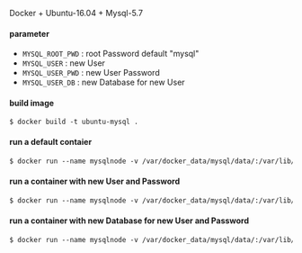 Docker + Ubuntu-16.04 + Mysql-5.7

#### parameter

* `MYSQL_ROOT_PWD` : root Password   default "mysql"
* `MYSQL_USER`     : new User
* `MYSQL_USER_PWD` : new User Password
* `MYSQL_USER_DB`  : new Database for new User

#### build image

```
$ docker build -t ubuntu-mysql .
```

#### run a default contaier

```dockerfile
$ docker run --name mysqlnode -v /var/docker_data/mysql/data/:/var/lib/mysql -d -p 3306:3306 ubuntu-mysql
```

#### run a container with new User and Password

```dockerfile
$ docker run --name mysqlnode -v /var/docker_data/mysql/data/:/var/lib/mysql -d -p 3306:3306 -e MYSQL_ROOT_PWD=123 -e MYSQL_USER=dev -e MYSQL_USER_PWD=dev ubuntu-mysql
```

#### run a container with new Database for new User and Password

```dockerfile
$ docker run --name mysqlnode -v /var/docker_data/mysql/data/:/var/lib/mysql -d -p 3306:3306 -e MYSQL_ROOT_PWD=123 -e MYSQL_USER=dev -e MYSQL_USER_PWD=dev -e MYSQL_USER_DB=userdb ubuntu-mysql
```
